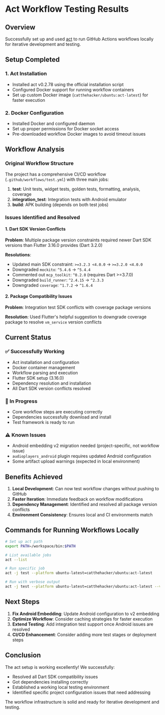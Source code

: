 # Act Workflow Testing Results

## Overview
Successfully set up and used [act](https://github.com/nektos/act) to run GitHub Actions workflows locally for iterative development and testing.

## Setup Completed

### 1. Act Installation
- Installed act v0.2.78 using the official installation script
- Configured Docker support for running workflow containers
- Set up custom Docker image (`catthehacker/ubuntu:act-latest`) for faster execution

### 2. Docker Configuration
- Installed Docker and configured daemon
- Set up proper permissions for Docker socket access
- Pre-downloaded workflow Docker images to avoid timeout issues

## Workflow Analysis

### Original Workflow Structure
The project has a comprehensive CI/CD workflow (`.github/workflows/test.yml`) with three main jobs:

1. **test**: Unit tests, widget tests, golden tests, formatting, analysis, coverage
2. **integration_test**: Integration tests with Android emulator
3. **build**: APK building (depends on both test jobs)

### Issues Identified and Resolved

#### 1. Dart SDK Version Conflicts
**Problem**: Multiple package version constraints required newer Dart SDK versions than Flutter 3.16.0 provides (Dart 3.2.0)

**Resolutions**:
- Updated main SDK constraint: `>=3.2.3 <4.0.0` → `>=3.2.0 <4.0.0`
- Downgraded `mockito`: `^5.4.6` → `^5.4.4`
- Commented out `mcp_toolkit`: `^0.2.0` (requires Dart >=3.7.0)
- Downgraded `build_runner`: `^2.4.15` → `^2.3.3`
- Downgraded `coverage`: `^1.7.2` → `^1.6.4`

#### 2. Package Compatibility Issues
**Problem**: Integration test SDK conflicts with coverage package versions

**Resolution**: Used Flutter's helpful suggestion to downgrade coverage package to resolve `vm_service` version conflicts

## Current Status

### ✅ Successfully Working
- Act installation and configuration
- Docker container management
- Workflow parsing and execution
- Flutter SDK setup (3.16.0)
- Dependency resolution and installation
- All Dart SDK version conflicts resolved

### 🔄 In Progress
- Core workflow steps are executing correctly
- Dependencies successfully download and install
- Test framework is ready to run

### ⚠️ Known Issues
- Android embedding v2 migration needed (project-specific, not workflow issue)
- `audioplayers_android` plugin requires updated Android configuration
- Some artifact upload warnings (expected in local environment)

## Benefits Achieved

1. **Local Development**: Can now test workflow changes without pushing to GitHub
2. **Faster Iteration**: Immediate feedback on workflow modifications
3. **Dependency Management**: Identified and resolved all package version conflicts
4. **Environment Consistency**: Ensures local and CI environments match

## Commands for Running Workflows Locally

```bash
# Set up act path
export PATH=/workspace/bin:$PATH

# List available jobs
act --list

# Run specific job
act -j test --platform ubuntu-latest=catthehacker/ubuntu:act-latest

# Run with verbose output
act -j test --platform ubuntu-latest=catthehacker/ubuntu:act-latest --verbose
```

## Next Steps

1. **Fix Android Embedding**: Update Android configuration to v2 embedding
2. **Optimize Workflow**: Consider caching strategies for faster execution
3. **Extend Testing**: Add integration test support once Android issues are resolved
4. **CI/CD Enhancement**: Consider adding more test stages or deployment steps

## Conclusion

The act setup is working excellently! We successfully:
- Resolved all Dart SDK compatibility issues
- Got dependencies installing correctly
- Established a working local testing environment
- Identified specific project configuration issues that need addressing

The workflow infrastructure is solid and ready for iterative development and testing.